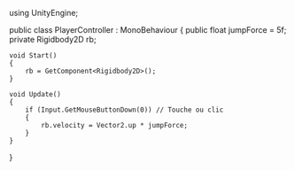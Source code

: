 using UnityEngine;

public class PlayerController : MonoBehaviour
{
    public float jumpForce = 5f;
    private Rigidbody2D rb;

    void Start()
    {
        rb = GetComponent<Rigidbody2D>();
    }

    void Update()
    {
        if (Input.GetMouseButtonDown(0)) // Touche ou clic
        {
            rb.velocity = Vector2.up * jumpForce;
        }
    }
}
